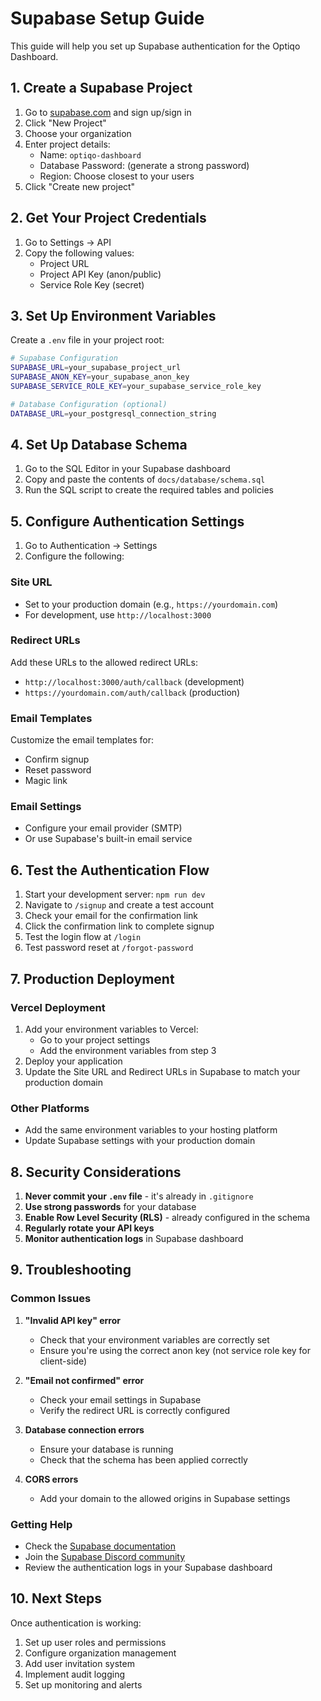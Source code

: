 # Supabase Setup Guide

This guide will help you set up Supabase authentication for the Optiqo Dashboard.

## 1. Create a Supabase Project

1. Go to [supabase.com](https://supabase.com) and sign up/sign in
2. Click "New Project"
3. Choose your organization
4. Enter project details:
   - Name: `optiqo-dashboard`
   - Database Password: (generate a strong password)
   - Region: Choose closest to your users
5. Click "Create new project"

## 2. Get Your Project Credentials

1. Go to Settings → API
2. Copy the following values:
   - Project URL
   - Project API Key (anon/public)
   - Service Role Key (secret)

## 3. Set Up Environment Variables

Create a `.env` file in your project root:

```bash
# Supabase Configuration
SUPABASE_URL=your_supabase_project_url
SUPABASE_ANON_KEY=your_supabase_anon_key
SUPABASE_SERVICE_ROLE_KEY=your_supabase_service_role_key

# Database Configuration (optional)
DATABASE_URL=your_postgresql_connection_string
```

## 4. Set Up Database Schema

1. Go to the SQL Editor in your Supabase dashboard
2. Copy and paste the contents of `docs/database/schema.sql`
3. Run the SQL script to create the required tables and policies

## 5. Configure Authentication Settings

1. Go to Authentication → Settings
2. Configure the following:

### Site URL
- Set to your production domain (e.g., `https://yourdomain.com`)
- For development, use `http://localhost:3000`

### Redirect URLs
Add these URLs to the allowed redirect URLs:
- `http://localhost:3000/auth/callback` (development)
- `https://yourdomain.com/auth/callback` (production)

### Email Templates
Customize the email templates for:
- Confirm signup
- Reset password
- Magic link

### Email Settings
- Configure your email provider (SMTP)
- Or use Supabase's built-in email service

## 6. Test the Authentication Flow

1. Start your development server: `npm run dev`
2. Navigate to `/signup` and create a test account
3. Check your email for the confirmation link
4. Click the confirmation link to complete signup
5. Test the login flow at `/login`
6. Test password reset at `/forgot-password`

## 7. Production Deployment

### Vercel Deployment
1. Add your environment variables to Vercel:
   - Go to your project settings
   - Add the environment variables from step 3
2. Deploy your application
3. Update the Site URL and Redirect URLs in Supabase to match your production domain

### Other Platforms
- Add the same environment variables to your hosting platform
- Update Supabase settings with your production domain

## 8. Security Considerations

1. **Never commit your `.env` file** - it's already in `.gitignore`
2. **Use strong passwords** for your database
3. **Enable Row Level Security (RLS)** - already configured in the schema
4. **Regularly rotate your API keys**
5. **Monitor authentication logs** in Supabase dashboard

## 9. Troubleshooting

### Common Issues

1. **"Invalid API key" error**
   - Check that your environment variables are correctly set
   - Ensure you're using the correct anon key (not service role key for client-side)

2. **"Email not confirmed" error**
   - Check your email settings in Supabase
   - Verify the redirect URL is correctly configured

3. **Database connection errors**
   - Ensure your database is running
   - Check that the schema has been applied correctly

4. **CORS errors**
   - Add your domain to the allowed origins in Supabase settings

### Getting Help

- Check the [Supabase documentation](https://supabase.com/docs)
- Join the [Supabase Discord community](https://discord.supabase.com)
- Review the authentication logs in your Supabase dashboard

## 10. Next Steps

Once authentication is working:

1. Set up user roles and permissions
2. Configure organization management
3. Add user invitation system
4. Implement audit logging
5. Set up monitoring and alerts
